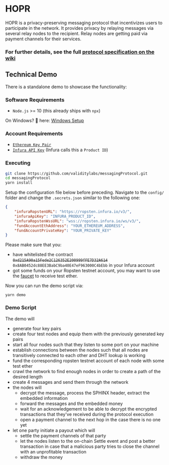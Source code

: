 # HOPR
HOPR is a privacy-preserving messaging protocol that incentivizes users to participate in the network. It provides privacy by relaying messages via several relay nodes to the recipient. Relay nodes are getting paid via payment channels for their services.

### For further details, see the full [protocol specification on the wiki](../../wiki)

## Technical Demo
There is a standalone demo to showcase the functionality:

### Software Requirements
- `Node.js` >= 10 (this already ships with `npx`)

On Windows? 👀 here: [Windows Setup](../../wiki/Setup#Windows)

### Account Requirements
- [`Ethereum Key Pair`](../../wiki/Setup/#PrivateKeyGeneration)
- [`Infura API Key`](../../wiki/Setup/#Infura) (Infura calls this a `Product ID`)

### Executing

```sh
git clone https://github.com/validitylabs/messagingProtocol.git
cd messagingProtocol
yarn install
```

Setup the configuration file below before preceding. Navigate to the `config/` folder and change the `.secrets.json` similar to the following one:

```json
{
    "infuraRopstenURL": "https://ropsten.infura.io/v3/",
    "infuraApiKey": "INFURA_PRODUCT_ID",
    "infuraRopstenWssURL": "wss://ropsten.infura.io/ws/v3/",
    "fundAccountEthAddress": "YOUR_ETHEREUM_ADDRESS",
    "fundAccountPrivateKey": "YOUR_PRIVATE_KEY"
}
```

Please make sure that you:
- have whitelisted the contract ~~`0xd215A90a15Fede2C126352E200999fFE7D32A614`~~ `0x8AB0452dc88EE3BabC9ba40E47eF963000C4bEbb` in your Infura account
- got some funds on your Ropsten testnet account, you may want to use the [faucet](https://faucet.ropsten.be/) to receive test ether.

Now you can run the demo script via:
```
yarn demo
```

### Demo Script
The demo will
- generate four key pairs
- create four test nodes and equip them with the previously generated key pairs
- start all four nodes such that they listen to some port on your machine
- establish connections between the nodes such that all nodes are transitively connected to each other and DHT lookup is working
- fund the corresponding ropsten testnet account of each node with some test ether
- crawl the network to find enough nodes in order to create a path of the desired length
- create 4 messages and send them through the network
- the nodes will 
    - decrypt the message, process the SPHINX header, extract the embedded information
    - forward the messages and the embedded money
    - wait for an acknowledgement to be able to decrypt the encrypted transactions that they've received during the protocol execution
    - open a payment channel to the next hop in the case there is no one yet
- let one party initiate a payout which will
    - settle the payment channels of that party
    - let the nodes listen to the on-chain Settle event and post a better transaction in case that a malicious party tries to close the channel with an unprofitable transaction
    - withdraw the money

